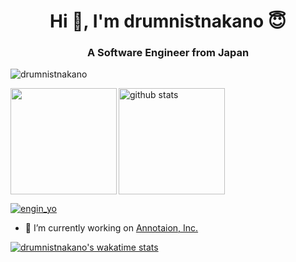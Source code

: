 <h1 align="center">Hi 👋, I'm drumnistnakano 😇 </h1>
<h3 align="center">A Software Engineer from Japan</h3>

<p align="left"> <img src="https://komarev.com/ghpvc/?username=drumnistnakano&label=Profile%20views&color=0e75b6&style=flat" alt="drumnistnakano" /> </p>

<a href="https://github.com/drumnistnakano">
  <img align="left" height="170px" src="https://github-readme-stats.vercel.app/api/top-langs/?username=drumnistnakano&layout=compact&theme=dracula&hide=Vim%20script,html,css,shell,jupyter%20notebook&count_private=true" />
  <img alt="github stats" height="170px" src="https://github-readme-stats.vercel.app/api?username=drumnistnakano&theme=dracula&show_icons=true&rank_icon=github" />
</a>


<p align="left"> <a href="https://twitter.com/engin_yo" target="blank"><img src="https://img.shields.io/twitter/follow/engin_yo?logo=twitter&style=for-the-badge" alt="engin_yo" /></a> </p>

- 🔭 I’m currently working on [Annotaion, Inc.](https://annotation.co.jp/)

[![drumnistnakano's wakatime stats](https://github-readme-stats.vercel.app/api/wakatime?username=@drumnistnakano)](https://github.com/anuraghazra/github-readme-stats&layout=compact)

